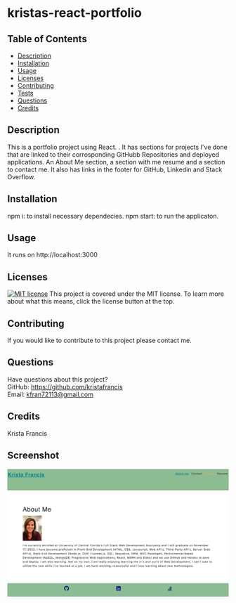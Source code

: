 # kristas-react-portfolio

## Table of Contents

- [Description](#description)
- [Installation](#installation)
- [Usage](#usage)
- [Licenses](#licenses)
- [Contributing](#contributing)
- [Tests](#tests)
- [Questions](#questions)
- [Credits](#credits)

## Description

This is a portfolio project using React. . It has sections for projects I've done that are linked to their corrosponding GitHubb Repositories and deployed applications. An About Me section, a section with me resume and a section to contact me. It also has links in the footer for GitHub, Linkedin and Stack Overflow.

## Installation

npm i: to install necessary dependecies. npm start: to run the applicaton.

## Usage

It runs on http://localhost:3000

## Licenses

[![MIT license](https://img.shields.io/badge/License-MIT-blue.svg)](https://lbesson.mit-license.org/)
This project is covered under the MIT license. To learn more about what this means, click the license button at the top.

## Contributing

If you would like to contribute to this project please contact me.

## Questions

Have questions about this project?  
 GitHub: https://github.com/kristafrancis  
 Email: kfran72113@gmail.com

## Credits

Krista Francis

## Screenshot

![about me](/src/assets/about-me.png)

